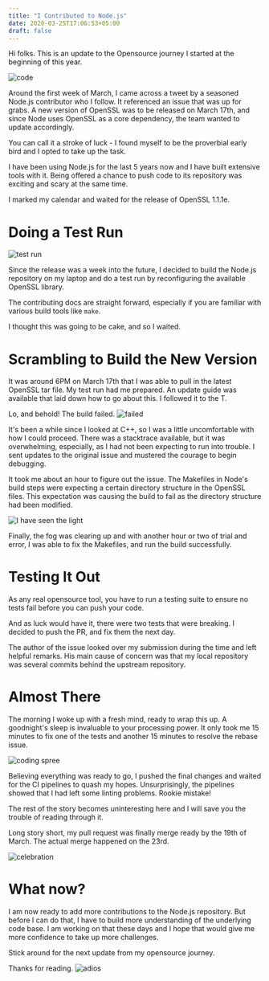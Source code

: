 ```yaml
---
title: "I Contributed to Node.js"
date: 2020-03-25T17:06:53+05:00
draft: false
---
```


Hi folks. This is an update to the Opensource journey I started at the beginning of this year.

![code](https://media.giphy.com/media/ZvLUtG6BZkBi0/giphy.gif)

Around the first week of March, I came across a tweet by a seasoned Node.js contributor who I follow. It referenced an issue that was up for grabs. A new version of OpenSSL was to be released on March 17th, and since Node uses OpenSSL as a core dependency, the team wanted to update accordingly.

You can call it a stroke of luck - I found myself to be the proverbial early bird and I opted to take up the task.

I have been using Node.js for the last 5 years now and I have built extensive tools with it. Being offered a chance to push code to its repository was exciting and scary at the same time.

I marked my calendar and waited for the release of OpenSSL 1.1.1e.

# Doing a Test Run

![test run](https://media.giphy.com/media/nDUYW2I36b2i47d0xp/giphy.gif)

Since the release was a week into the future, I decided to build the Node.js repository on my laptop and do a test run by reconfiguring the available OpenSSL library.

The contributing docs are straight forward, especially if you are familiar with various build tools like `make`.

I thought this was going to be cake, and so I waited.


# Scrambling to Build the New Version

It was around 6PM on March 17th that I was able to pull in the latest OpenSSL tar file. My test run had me prepared. An update guide was available that laid down how to go about this. I followed it to the T.

Lo, and behold! The build failed.
![failed](https://media.giphy.com/media/13HgwGsXF0aiGY/giphy.gif)

It's been a while since I looked at C++, so I was a little uncomfortable with how I could proceed. There was a stacktrace available, but it was overwhelming, especially, as I had not been expecting to run into trouble. I sent updates to the original issue and mustered the courage to begin debugging.

It took me about an hour to figure out the issue. The Makefiles in Node's build steps were expecting a certain directory structure in the OpenSSL files. This expectation was causing the build to fail as the directory structure had been modified.

![I have seen the light](https://media.giphy.com/media/nBQefMWjqdLc4/giphy.gif)

Finally, the fog was clearing up and with another hour or two of trial and error, I was able to fix the Makefiles, and run the build successfully.

# Testing It Out
As any real opensource tool, you have to run a testing suite to ensure no tests fail before you can push your code.

And as luck would have it, there were two tests that were breaking. I decided to push the PR, and fix them the next day.

The author of the issue looked over my submission during the time and left helpful remarks. His main cause of concern was that my local repository was several commits behind the upstream repository.

# Almost There
The morning I woke up with a fresh mind, ready to wrap this up. A goodnight's sleep is invaluable to your processing power. It only took me 15 minutes to fix one of the tests and another 15 minutes to resolve the rebase issue.

![coding spree](https://media.giphy.com/media/LmNwrBhejkK9EFP504/giphy.gif)

Believing everything was ready to go, I pushed the final changes and waited for the CI pipelines to quash my hopes. Unsurprisingly, the pipelines showed that I had left some linting problems. Rookie mistake!

The rest of the story becomes uninteresting here and I will save you the trouble of reading through it.

Long story short, my pull request was finally merge ready by the 19th of March. The actual merge happened on the 23rd.

![celebration](https://media.giphy.com/media/l0MYt5jPR6QX5pnqM/giphy.gif)

# What now?
I am now ready to add more contributions to the Node.js repository. But before I can do that, I have to build more understanding of the underlying code base. I am working on that these days and I hope that would give me more confidence to take up more challenges.

Stick around for the next update from my opensource journey.

Thanks for reading.
![adios](https://media.giphy.com/media/ZBVhKIDgts1eHYdT7u/giphy.gif)